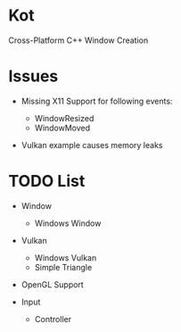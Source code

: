 # Kot
Cross-Platform C++ Window Creation

# Issues
  - Missing X11 Support for following events:
    - WindowResized
    - WindowMoved
    
  - Vulkan example causes memory leaks

# TODO List
  - Window
    - Windows Window

  - Vulkan
    - Windows Vulkan
    - Simple Triangle
    
  - OpenGL Support
    
  - Input
    - Controller
